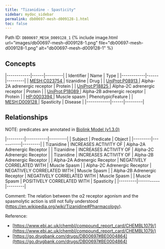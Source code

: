 ```yaml
---
title: "Tizanidine - Spasticity"
sidebar: mydoc_sidebar
permalink: db00697-mesh-d009128-1.html
toc: false 
---
```



Path ID: `DB00697_MESH_D009128_1`
{% include image.html url="images/db00697-mesh-d009128-1.png" file="db00697-mesh-d009128-1.png" alt="db00697-mesh-d009128-1" %}

## Concepts

|------------|------|---------|
| Identifier | Name | Type    |
|------------|------|---------|
| <a href="https://identifiers.org/MESH:C023754">MESH:C023754 </a> | tizanidine | Drug |
| <a href="https://identifiers.org/UniProt:P08913">UniProt:P08913 </a> | Alpha-2A adrenergic receptor | Protein |
| <a href="https://identifiers.org/UniProt:P18825">UniProt:P18825 </a> | Alpha-2C adrenergic receptor | Protein |
| <a href="https://identifiers.org/UniProt:P18089">UniProt:P18089 </a> | Alpha-2B adrenergic receptor | Protein |
| <a href="https://identifiers.org/HP:0003394">HP:0003394 </a> | Muscle spasm | PhenotypicFeature |
| <a href="https://identifiers.org/MESH:D009128">MESH:D009128 </a> | Spasticity | Disease |
|------------|------|---------|

## Relationships


NOTE: predicates are annotated in <a href="https://github.com/biolink/biolink-model/releases/tag/v1.3.0">Biolink Model (v1.3.0)</a>

|---------|-----------|---------|
| Subject | Predicate | Object  |
|---------|-----------|---------|
| Tizanidine | INCREASES ACTIVITY OF | Alpha-2A Adrenergic Receptor |
| Tizanidine | INCREASES ACTIVITY OF | Alpha-2C Adrenergic Receptor |
| Tizanidine | INCREASES ACTIVITY OF | Alpha-2B Adrenergic Receptor |
| Alpha-2A Adrenergic Receptor | NEGATIVELY CORRELATED WITH | Muscle Spasm |
| Alpha-2C Adrenergic Receptor | NEGATIVELY CORRELATED WITH | Muscle Spasm |
| Alpha-2B Adrenergic Receptor | NEGATIVELY CORRELATED WITH | Muscle Spasm |
| Muscle Spasm | POSITIVELY CORRELATED WITH | Spasticity |
|---------|-----------|---------|

Comment: The relation between the α2 receptor agonism and the spasmolytic action is still not fully understood (https://en.wikipedia.org/wiki/Tizanidine#Pharmacology).

Reference: 
  - [https://www.ebi.ac.uk/chembl/compound_report_card/CHEMBL1079/](https://www.ebi.ac.uk/chembl/compound_report_card/CHEMBL1079/)
  - [https://go.drugbank.com/drugs/DB00697#BE0004864](https://go.drugbank.com/drugs/DB00697#BE0004864)
